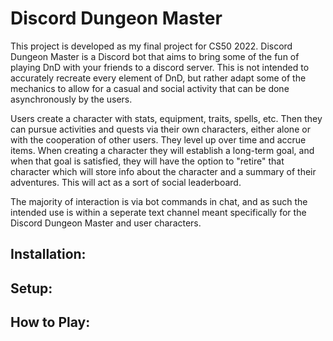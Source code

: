 # Discord Dungeon Master
This project is developed as my final project for CS50 2022. Discord Dungeon
Master is a Discord bot that aims to bring some of the fun of playing DnD with
your friends to a discord server. This is not intended to accurately recreate
every element of DnD, but rather adapt some of the mechanics to allow for a
casual and social activity that can be done asynchronously by the users.

Users create a character with stats, equipment, traits, spells, etc. Then
they can pursue activities and quests via their own characters, either alone or
with the cooperation of other users. They level up over time and accrue items.
When creating a character they will establish a long-term goal, and when that
goal is satisfied, they will have the option to "retire" that character which
will store info about the character and a summary of their adventures. This
will act as a sort of social leaderboard.

The majority of interaction is via bot commands in chat, and as such the
intended use is within a seperate text channel meant specifically for the
Discord Dungeon Master and user characters.

## Installation:

## Setup:

## How to Play:
